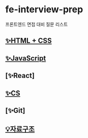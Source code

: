 # fe-interview-prep

프론트엔드 면접 대비 질문 리스트

## [✨HTML + CSS](./HTML+CSS/index.md)

## [✨JavaScript](./JavaScript/index.md)

## [✨React]

## [✨CS](./CS/index.md)

## [✨Git]

## [💡자료구조](./DataStructure/index.md)
